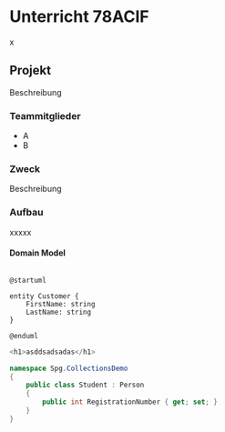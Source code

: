 # Unterricht 78ACIF

x

## Projekt

Beschreibung

### Teammitglieder

* A
* B

### Zweck

Beschreibung

### Aufbau

xxxxx

#### Domain Model

``` plantuml

@startuml

entity Customer {
    FirstName: string
    LastName: string
}

@enduml

```

``` c#
<h1>asddsadsadas</h1>

namespace Spg.CollectionsDemo
{
    public class Student : Person
    {
        public int RegistrationNumber { get; set; }
    }
}


```